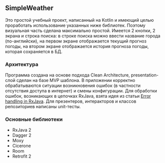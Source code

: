 ## SimpleWeather

Это простой учебный проект, написанный на Kotlin и имеющий целью проработать использование указанных ниже библиотек. Поэтому визуальная часть сделана максимально простой. Имеется 2 кнопки, 2 экрана и строка поиска: в строке поиска можно ввести название города (по-английски), на первом экране отображается текущий прогноз погоды, на втором экране отображается история прогноза погоды, которая сохраняется в БД. 

### Архитектура

Программа создана на основе подхода Clean Architecture, presentation-слой сделан на базе MVP шаблона. В приложении корректно обрабатываются ситуации возникновения ошибок (в частности отсутствия доступа в интернет) и смены конфигурации. Для обработки ошибок, возникающих в цепочках RxJava, взята идея из статьи [Error handling in RxJava](https://rongi.github.io/kotlin-blog/rxjava/rx/2017/08/01/error-handling-in-rxjava.html). Для презентеров, интеракторов и классов репозиториев написаны unit-тесты.

### Основные библиотеки

* RxJava 2
* Dagger 2
* Moxy
* Cicerone
* Room
* Retrofit 2
